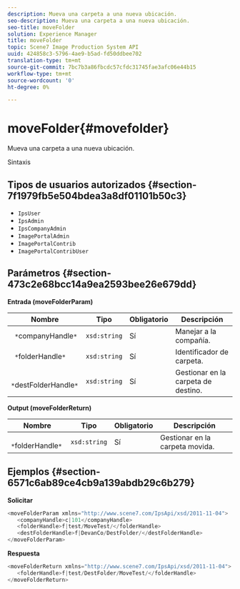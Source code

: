 ```yaml
---
description: Mueva una carpeta a una nueva ubicación.
seo-description: Mueva una carpeta a una nueva ubicación.
seo-title: moveFolder
solution: Experience Manager
title: moveFolder
topic: Scene7 Image Production System API
uuid: 424858c3-5796-4ae9-b5ad-fd50ddbee702
translation-type: tm+mt
source-git-commit: 7bc7b3a86fbcdc57cfdc31745fae3afc06e44b15
workflow-type: tm+mt
source-wordcount: '0'
ht-degree: 0%

---
```



# moveFolder{#movefolder}

Mueva una carpeta a una nueva ubicación.

Sintaxis

## Tipos de usuarios autorizados {#section-7f1979fb5e504bdea3a8df01101b50c3}

* `IpsUser`
* `IpsAdmin`
* `IpsCompanyAdmin`
* `ImagePortalAdmin`
* `ImagePortalContrib`
* `ImagePortalContribUser`

## Parámetros {#section-473c2e68bcc14a9ea2593bee26e679dd}

**Entrada (moveFolderParam)**

| Nombre | Tipo | Obligatorio | Descripción |
|---|---|---|---|
| ` *`companyHandle`*` | `xsd:string` | Sí | Manejar a la compañía. |
| ` *`folderHandle`*` | `xsd:string` | Sí | Identificador de carpeta. |
| ` *`destFolderHandle`*` | `xsd:string` | Sí | Gestionar en la carpeta de destino. |

**Output (moveFolderReturn)**

| Nombre | Tipo | Obligatorio | Descripción |
|---|---|---|---|
| ` *`folderHandle`*` | `xsd:string` | Sí | Gestionar en la carpeta movida. |

## Ejemplos {#section-6571c6ab89ce4cb9a139abdb29c6b279}

**Solicitar**

```java
<moveFolderParam xmlns="http://www.scene7.com/IpsApi/xsd/2011-11-04">
   <companyHandle>c|101</companyHandle>
   <folderHandle>f|test/MoveTest/</folderHandle>
   <destFolderHandle>f|DevanCo/DestFolder/</destFolderHandle>
</moveFolderParam>
```

**Respuesta**

```java
<moveFolderReturn xmlns="http://www.scene7.com/IpsApi/xsd/2011-11-04">
   <folderHandle>f|test/DestFolder/MoveTest/</folderHandle>
</moveFolderReturn>
```

